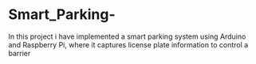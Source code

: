 # Smart_Parking-
In this project i have implemented a smart parking system using Arduino and Raspberry Pi, where it captures  license plate information to control a barrier

